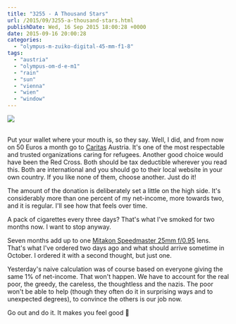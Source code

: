 ```yaml
---
title: "3255 - A Thousand Stars"
url: /2015/09/3255-a-thousand-stars.html
publishDate: Wed, 16 Sep 2015 18:00:28 +0000
date: 2015-09-16 20:00:28
categories: 
  - "olympus-m-zuiko-digital-45-mm-f1-8"
tags: 
  - "austria"
  - "olympus-om-d-e-m1"
  - "rain"
  - "sun"
  - "vienna"
  - "wien"
  - "window"
---
```

<div class="container">
<div class="center"><a target="_blank" href="https://d25zfm9zpd7gm5.cloudfront.net/1200x1200/2015/20150727_190300_lr.jpg"><img class="webfeedsFeaturedVisual" src="https://d25zfm9zpd7gm5.cloudfront.net/0600x0600/2015/20150727_190300_lr.jpg" /></a></div>
</div>
<br />

Put your wallet where your mouth is, so they say. Well, I did, and from now on 50 Euros a month go to <a href="http://www.caritas.org/" target="_blank">Caritas</a> Austria. It's one of the most respectable and trusted organizations caring for refugees. Another good choice would have been the Red Cross. Both should be tax deductible wherever you read this. Both are international and you should go to their local website in your own country. If you like none of them, choose another. Just do it!

The amount of the donation is deliberately set a little on the high side. It's considerably more than one percent of my net-income, more towards two, and it is regular. I'll see how that feels over time.

A pack of cigarettes every three days? That's what I've smoked for two months now. I want to stop anyway.

Seven months add up to one <a href="http://www.zyoptics.net/product/zhongyi-mitakon-speedmaster-25mm-f0-95-lens/" target="_blank">Mitakon Speedmaster 25mm f/0.95</a> lens. That's what I've ordered two days ago and what should arrive sometime in October. I ordered it with a second thought, but just one.

Yesterday's naive calculation was of course based on everyone giving the same 1% of net-income. That won't happen. We have to account for the real poor, the greedy, the careless, the thoughtless and the nazis. The poor won't be able to help (though they often do it in surprising ways and to unexpected degrees), to convince the others is our job now.

Go out and do it. It makes you feel good 🙂
